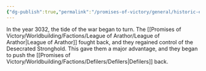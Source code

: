 ```yaml
---
{"dg-publish":true,"permalink":"/promises-of-victory/general/historic-events/war/the-tide-turns-again/","title":"The Tide Turns Again","noteIcon":"History","created":"","updated":""}
---
```


In the year 3032, the tide of the war began to turn. The [[Promises of Victory/Worldbuilding/Factions/League of Arathor/League of Arathor\|League of Arathor]] fought back, and they regained control of the Desecrated Stronghold. This gave them a major advantage, and they began to push the [[Promises of Victory/Worldbuilding/Factions/Defilers/Defilers\|Defilers]] back. 

